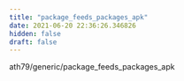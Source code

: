 ```yaml
---
title: "package_feeds_packages_apk"
date: 2021-06-20 22:36:26.346826
hidden: false
draft: false
---
```


ath79/generic/package_feeds_packages_apk

